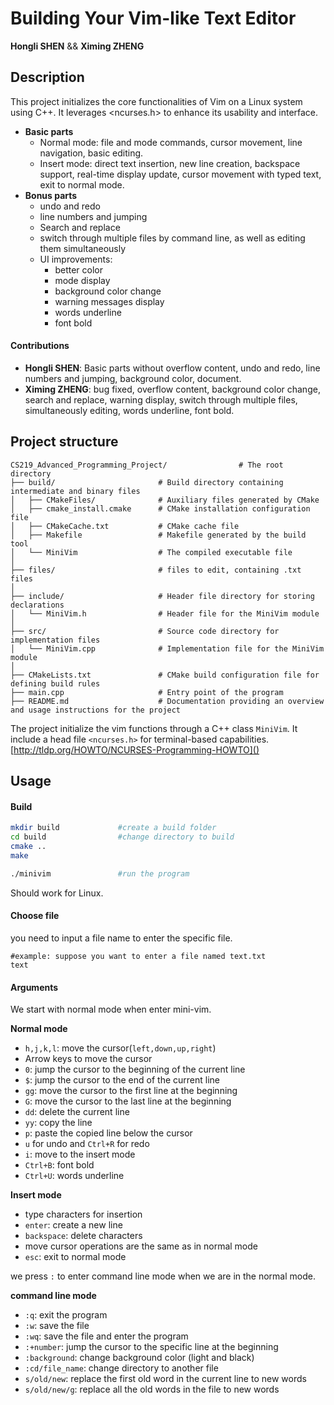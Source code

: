 # Building Your Vim-like Text Editor

**Hongli SHEN** && **Ximing ZHENG**

## Description

This project initializes the core functionalities of Vim on a Linux system using C++. It leverages <ncurses.h> to enhance its usability and interface.

- **Basic parts**
  - Normal mode: file and mode commands, cursor movement, line navigation, basic editing.
  - Insert mode: direct text insertion, new line creation, backspace support, real-time display update, cursor movement with typed text, exit to normal mode.
- **Bonus parts**
  - undo and redo
  - line numbers and jumping
  - Search and replace
  - switch through multiple files by command line, as well as editing them simultaneously
  - UI improvements: 
    - better color
    - mode display
    - background color change
    - warning messages display
    - words underline
    - font bold

#### Contributions

- **Hongli SHEN**: Basic parts without overflow content, undo and redo, line numbers and jumping, background color, document.
- **Ximing ZHENG**: bug fixed, overflow content, background color change, search and replace, warning display, switch through multiple files, simultaneously editing, words underline, font bold.

## Project structure

```
CS219_Advanced_Programming_Project/                # The root directory
├── build/                       # Build directory containing intermediate and binary files
│   ├── CMakeFiles/              # Auxiliary files generated by CMake
│   ├── cmake_install.cmake      # CMake installation configuration file
│   ├── CMakeCache.txt           # CMake cache file
│   ├── Makefile                 # Makefile generated by the build tool
│   └── MiniVim                  # The compiled executable file
│
├── files/                       # files to edit, containing .txt files
│
├── include/                     # Header file directory for storing declarations
│   └── MiniVim.h                # Header file for the MiniVim module
│
├── src/                         # Source code directory for implementation files
│   └── MiniVim.cpp              # Implementation file for the MiniVim module
│
├── CMakeLists.txt               # CMake build configuration file for defining build rules
├── main.cpp                     # Entry point of the program
├── README.md                    # Documentation providing an overview and usage instructions for the project

```

The project initialize the vim functions through a C++ class `MiniVim`. It include a head file `<ncurses.h>` for terminal-based capabilities.  [http://tldp.org/HOWTO/NCURSES-Programming-HOWTO]()

## Usage

#### Build

```sh
mkdir build             #create a build folder
cd build                #change directory to build
cmake ..
make

./minivim               #run the program
```

Should work for Linux.

#### Choose file

you need to input a file name to enter the specific file.

```shell
#example: suppose you want to enter a file named text.txt
text                    
```

#### Arguments

We start with normal mode when enter mini-vim.

**Normal mode**

- `h,j,k,l`: move the cursor(`left,down,up,right`)
- Arrow keys to move the cursor
- `0`: jump the cursor to the beginning of the current line
- `$`: jump the cursor to the end of the current line
- `gg`: move the cursor to the first line at the beginning
- `G`: move the cursor to the last line at the beginning
- `dd`: delete the current line
- `yy`: copy the line
- `p`: paste the copied line below the cursor
- `u` for undo and `Ctrl+R` for redo
- `i`: move to the insert mode
- `Ctrl+B`: font bold
- `Ctrl+U`: words underline

**Insert mode**

- type characters for insertion
- `enter`: create a new line
- `backspace`: delete characters
- move cursor operations are the same as in normal mode
- `esc`: exit to normal mode

we press `:` to enter command line mode when we are in the normal mode.

**command line mode**

- `:q`: exit the program
- `:w`: save the file
- `:wq`: save the file and enter the program
- `:+number`: jump the cursor to the specific line at the beginning
- `:background`: change background color (light and black)
- `:cd/file_name`: change directory to another file
- `s/old/new`: replace the first old word in the current line to new words
- `s/old/new/g`: replace all the old words in the file to new words


